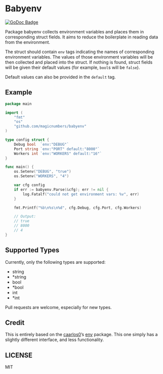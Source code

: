 Babyenv
=======

[![GoDoc Badge](https://godoc.org/github.com/magicnumbers/babylogger?status.svg)](http://godoc.org/github.com/magicnumbers/babyenv)

Package babyenv collects environment variables and places them in corresponding
struct fields. It aims to reduce the boilerplate in reading data from the
environment.

The struct should contain `env` tags indicating the names of corresponding
environment variables. The values of those environment variables will be then
collected and placed into the struct. If nothing is found, struct fields will
be given their default values (for example, `bool`s will be `false`).

Default values can also be provided in the `default` tag.


## Example

```go
package main

import (
    "fmt"
    "os"
    "github.com/magicnumbers/babyenv"
)

type config struct {
    Debug bool  `env:"DEBUG"`
    Port string `env:"PORT" default:"8000"`
    Workers int `env:"WORKERS" default:"16"`
}

func main() {
    os.Setenv("DEBUG", "true")
    os.Setenv("WORKERS", "4")

    var cfg config
    if err := babyenv.Parse(&cfg); err != nil {
        log.Fatalf("could not get environment vars: %v", err)
    }

    fmt.Printf("%b\n%s\n%d", cfg.Debug, cfg.Port, cfg.Workers)

    // Output:
    // true
    // 8000
    // 4
}
```


## Supported Types

Currently, only the following types are supported:

* string
* *string
* bool
* *bool
* int
* *int

Pull requests are welcome, especially for new types.


## Credit

This is entirely based on the [caarlos0][carlos]’s [env][carlosenv] package.
This one simply has a slightly different interface, and less functionality.

[carlos]: https://github.com/caarlos0
[carlosenv]: https://github.com/caarlos0/env


## LICENSE

MIT
